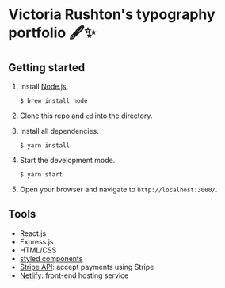 # Victoria Rushton's typography portfolio 🖋✨

## Getting started
1. Install [Node.js](https://www.npmjs.com/get-npm).

    ```$ brew install node```

2. Clone this repo and `cd` into the directory.
3. Install all dependencies.

    ```$ yarn install```

4. Start the development mode.

    ```$ yarn start```
    
5. Open your browser and navigate to `http://localhost:3000/`.

## Tools
* React.js
* Express.js
* HTML/CSS
* [styled components](https://styled-components.com/)
* [Stripe API](https://stripe.com/docs/payments/accept-a-payment?platform=web&ui=checkout): accept payments using Stripe
* [Netlify](https://www.netlify.com): front-end hosting service 
